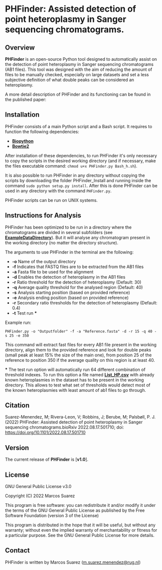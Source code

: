 

# **PHFinder: Assisted detection of point heteroplasmy in Sanger sequencing chromatograms.**

## Overview

**PHFinder** is an open-source Python tool designed to automatically assist on the detection of point heteroplasmy in Sanger sequencing chromatograms (AB1 files). This tool was designed with the aim of reducing the amount of files to be manually checked, especially on large datasets and set a less subjective definition of what double peaks can be considered an heteroplasmy.

A more detail description of PHFinder and its functioning can be found in the published paper:



## Installation

PHFinder consists of a main Python script and a Bash script. It requires to function the following dependencies:

+ [**Biopython**](https://biopython.org/)
+ [**Bowtie2**](http://bowtie-bio.sourceforge.net/bowtie2/index.shtml)

After installation of these dependencies, to run PHFinder it's only necessary to copy the scripts in the desired working directory (and if necessary, make the files executable command: `chmod u+x PHFinder.py Bash_h.sh`).

It is also possible to run PHFinder in any directory without copying the scripts by downloading the folder PHFinder_Install and running inside the command `sudo python setup.py install`.  After this is done PHFinder can be used in any directory with the command `PHFinder.py`.

PHFinder scripts can be run on UNIX systems.


## Instructions for Analysis

PHFinder has been optimized to be run in a directory where the chromatograms are divided in several subfolders (see [**ExampleDataDirectory**](https://github.com/MSuarezMenendez/PHFinder/tree/master/ExampleDataDirectory)). But it will analyse any chromatogram present in the working directory (no matter the directory structure).

The arguments to use PHFinder in the terminal are the following:

+ **-o** Name of the output directory
+ **-f** Indicates that FASTQ files are to be extracted from the AB1 files
+ **-a** Fasta file to be used for the alignment
+ **-d** Enables the detection of heteroplasmy in the AB1 files
+ **-r** Ratio threshold for the detection of heteroplasmy (Default: 30)
+ **-q** Average quality threshold for the analysed region (Default: 40)
+ **-s** Analysis starting position (based on provided reference)
+ **-e** Analysis ending position (based on provided reference)
+ **-r** Secondary ratio thresholds for the detection of heteroplasmy (Default: 0.4)
+ **-t** Test run **\***

Example run:

`PHFinder.py -o "Outputfolder" -f -a "Reference.fasta" -d -r 15 -q 40 -s 25 -e 350`

This command will extract fast files for every AB1 file present in the working directory, align them to the provided reference and look for double peaks (small peak at least 15% the size of the main one), from position 25 of the reference to position 350 if the average quality on this region is at least 40.

**\*** The test run option will automatically run 64 different combination of threshold indexes. To run this option a file named [**List_HP.csv**](https://github.com/MSuarezMenendez/PHFinder/tree/master/ExampleDataDirectory/List_HP.csv) with already known heteroplasmies in the dataset has to be present in the working directory. This allows to test what set of thresholds would detect most of the known heteroplasmies with least amount of ab1 files to go through.

## Citation

Suarez-Menendez, M; Rivera-Leon, V; Robbins, J; Berube, M; Palsbøll, P. J. (2022) PHFinder: Assisted detection of point heteroplasmy in Sanger sequencing chromatograms.bioRxiv 2022.08.17.501710; doi: https://doi.org/10.1101/2022.08.17.501710

## Version

The current release of **PHFinder** is [**v1.0**].


## License

GNU General Public License v3.0

Copyright (C) 2022 Marcos Suarez

This program is free software: you can redistribute it and/or modify
it under the terms of the GNU General Public License as published by
the Free Software Foundation (version 3 of the License)

This program is distributed in the hope that it will be useful,
but without any warranty; without even the implied warranty of
merchantability or fitness for a particular purpose. See the
GNU General Public License for more details.

## Contact

PHFinder is written by Marcos Suarez (m.suarez.menendez@rug.nl)
